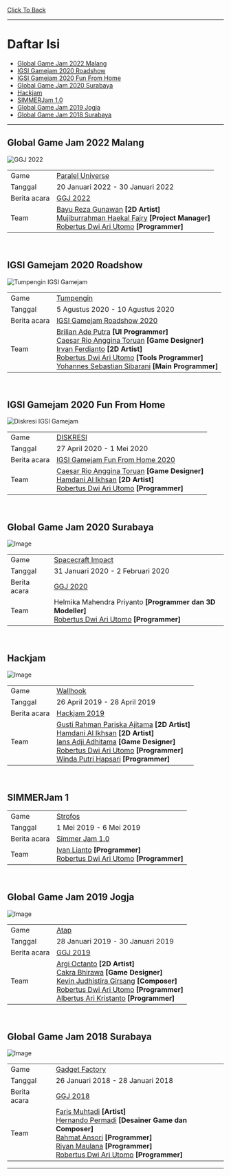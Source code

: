 [Click To Back](../)

***

# Daftar Isi
* [Global Game Jam 2022 Malang](#global-game-jam-2022-malang)
* [IGSI Gamejam 2020 Roadshow](#igsi-gamejam-2020-roadshow)
* [IGSI Gamejam 2020 Fun From Home](#igsi-gamejam-2020-fun-from-home)
* [Global Game Jam 2020 Surabaya](#global-game-jam-2020-surabaya)
* [Hackjam](#hackjam)
* [SIMMERJam 1.0](#simmerjam-1)
* [Global Game Jam 2019 Jogja](#global-game-jam-2019-jogja)
* [Global Game Jam 2018 Surabaya](#global-game-jam-2018-surabaya)

***

## Global Game Jam 2022 Malang

![GGJ 2022](/images/globalgamejam2022.png)

|              |                                           |
| ------------ | ----------------------------------------- |
| Game         | [Paralel Universe](../game-project/#paralel-universe)                                      |
| Tanggal      | 20 Januari 2022 - 30 Januari 2022         |
| Berita acara | [GGJ 2022](https://globalgamejam.org/2022/jam-sites/global-game-jam-jatim-2022-site-malang) |
| Team         | [Bayu Reza Gunawan](https://github.com/Bazureza) **[2D Artist]**<br> [Mujiburrahman Haekal Fajry](https://www.linkedin.com/in/haekalary/) **[Project Manager]**<br> [Robertus Dwi Ari Utomo](https://penguin55.github.io) **[Programmer]**<br> |

<br>

## IGSI Gamejam 2020 Roadshow

![Tumpengin IGSI Gamejam](/images/igsigamejamroadshow2020.png)

|              |                                           |
| ------------ | ----------------------------------------- |
| Game         | [Tumpengin](../game-project/#tumpengin)   |
| Tanggal      | 5 Agustus 2020 - 10 Agustus 2020          |
| Berita acara | [IGSI Gamejam Roadshow 2020](https://www.facebook.com/indigogame.incubation/posts/735521387269961) |
| Team         | [Brilian Ade Putra](https://www.linkedin.com/in/brilianap/) **[UI Programmer]**<br> [Caesar Rio Anggina Toruan](https://www.linkedin.com/in/caesar-toruan/) **[Game Designer]**<br> [Irvan Ferdianto](https://www.instagram.com/irvanferdi_/) **[2D Artist]**<br> [Robertus Dwi Ari Utomo](https://penguin55.github.io) **[Tools Programmer]**<br>  [Yohannes Sebastian Sibarani](https://www.linkedin.com/in/joe-sibarani/) **[Main Programmer]**<br> |

<br>

## IGSI Gamejam 2020 Fun From Home

![Diskresi IGSI Gamejam](/images/igsigamejamfunfromhome2020.png)

|              |                                           |
| ------------ | ----------------------------------------- |
| Game         | [DISKRESI](../game-project/#diskresi)                                      |
| Tanggal      | 27 April 2020 - 1 Mei 2020                |
| Berita acara | [IGSI Gamejam Fun From Home 2020](https://www.facebook.com/indigogame.incubation/photos/a.661936784628422/662030417952392/) |
| Team         | [Caesar Rio Anggina Toruan](https://www.linkedin.com/in/caesar-toruan/) **[Game Designer]**<br> [Hamdani Al Ikhsan](https://www.linkedin.com/in/hamdani-al-ikhsan-793a38183/) **[2D Artist]**<br> [Robertus Dwi Ari Utomo](https://penguin55.github.io) **[Programmer]**<br> |

<br>

## Global Game Jam 2020 Surabaya

![Image](/images/teamggjsurabaya2020.jpg)

|              |                                           |
| ------------ | ----------------------------------------- |
| Game         | [Spacecraft Impact](../game-project/#spacecraft-impact)                                      |
| Tanggal      | 31 Januari 2020 - 2 Februari 2020         |
| Berita acara | [GGJ 2020](https://globalgamejam.org/2020/jam-sites/global-game-jam-surabaya-2020) |
| Team         | Helmika Mahendra Priyanto **[Programmer dan 3D Modeller]**<br> [Robertus Dwi Ari Utomo](https://penguin55.github.io) **[Programmer]**<br> |

<br>

## Hackjam

![Image](/images/teamhackjam2019.JPG)

|              |                                           |
| ------------ | ----------------------------------------- |
| Game         | [Wallhook](../game-project/#wallhook)     |
| Tanggal      | 26 April 2019 - 28 April 2019             |
| Berita acara | [Hackjam 2019]() |
| Team         | [Gusti Rahman Pariska Ajitama](https://www.linkedin.com/in/aji-tama-474b47169/) **[2D Artist]**<br> [Hamdani Al Ikhsan](https://www.linkedin.com/in/hamdani-al-ikhsan-793a38183/) **[2D Artist]**<br> [Ians Adji Adhitama](https://www.linkedin.com/in/ians-adji-adhitama/) **[Game Designer]**<br> [Robertus Dwi Ari Utomo](https://penguin55.github.io) **[Programmer]**<br> [Winda Putri Hapsari](https://www.linkedin.com/in/winda-putri-hapsari/?originalSubdomain=id) **[Programmer]**<br> |

<br>

## SIMMERJam 1


|              |                                           |
| ------------ | ----------------------------------------- |
| Game         | [Strofos](../game-project/#strofos)       |
| Tanggal      | 1 Mei 2019 - 6 Mei 2019                   |
| Berita acara | [Simmer Jam 1.0](https://simmer.io/c/simmerjam) |
| Team         | [Ivan Lianto](https://github.com/IvanLianto) **[Programmer]**<br> [Robertus Dwi Ari Utomo](https://penguin55.github.io) **[Programmer]**<br> |

<br>

## Global Game Jam 2019 Jogja

![Image](/images/teamggjjogja2019.jpg)

|              |                                           |
| ------------ | ----------------------------------------- |
| Game         | [Atap](../game-project/#atap)             |
| Tanggal      | 28 Januari 2019 - 30 Januari 2019         |
| Berita acara | [GGJ 2019](https://globalgamejam.org/2019/jam-sites/global-game-jam-jogja) |
| Team         | [Argi Octanto](https://globalgamejam.org/users/argi-octanto) **[2D Artist]**<br> [Cakra Bhirawa](https://globalgamejam.org/users/cakrabhirawa) **[Game Designer]**<br> [Kevin Judhistira Girsang](https://globalgamejam.org/users/kjudhist) **[Composer]**<br> [Robertus Dwi Ari Utomo](https://penguin55.github.io) **[Programmer]**<br>  [Albertus Ari Kristanto](https://globalgamejam.org/users/mtz310198) **[Programmer]**<br> |

<br>

## Global Game Jam 2018 Surabaya

![Image](/images/teamggjsurabaya2018.jpg)

|              |                                           |
| ------------ | ----------------------------------------- |
| Game         | [Gadget Factory](../gameproject/#gadget-factory) |
| Tanggal      | 26 Januari 2018 - 28 Januari 2018                |
| Berita acara | [GGJ 2018](https://globalgamejam.org/2018/jam-sites/global-game-jam-surabaya-2018-politeknik-elektronika-negeri-surabaya) |
| Team         |  [Faris Muhtadi](https://globalgamejam.org/users/faris-muhtadi) **[Artist]**<br> [Hernando Permadi](https://globalgamejam.org/users/hernando-permadi) **[Desainer Game dan Composer]**<br> [Rahmat Ansori](https://globalgamejam.org/users/ansori21) **[Programmer]**<br> [Riyan Maulana](https://globalgamejam.org/users/idriyan) **[Programmer]**<br> [Robertus Dwi Ari Utomo](https://penguin55.github.io/) **[Programmer]**<br> |

***
